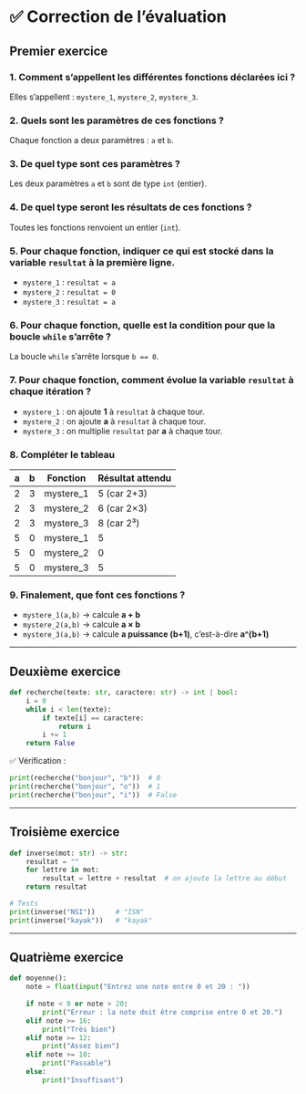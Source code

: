 # ✅ Correction de l’évaluation

## Premier exercice

### 1. Comment s’appellent les différentes fonctions déclarées ici ?

Elles s’appellent : `mystere_1`, `mystere_2`, `mystere_3`.

### 2. Quels sont les paramètres de ces fonctions ?

Chaque fonction a deux paramètres : `a` et `b`.

### 3. De quel type sont ces paramètres ?

Les deux paramètres `a` et `b` sont de type `int` (entier).

### 4. De quel type seront les résultats de ces fonctions ?

Toutes les fonctions renvoient un entier (`int`).

### 5. Pour chaque fonction, indiquer ce qui est stocké dans la variable `resultat` à la première ligne.

* `mystere_1` : `resultat = a`
* `mystere_2` : `resultat = 0`
* `mystere_3` : `resultat = a`

### 6. Pour chaque fonction, quelle est la condition pour que la boucle `while` s’arrête ?

La boucle `while` s’arrête lorsque `b == 0`.

### 7. Pour chaque fonction, comment évolue la variable `resultat` à chaque itération ?

* `mystere_1` : on ajoute **1** à `resultat` à chaque tour.
* `mystere_2` : on ajoute **a** à `resultat` à chaque tour.
* `mystere_3` : on multiplie `resultat` par **a** à chaque tour.

### 8. Compléter le tableau

| a | b | Fonction   | Résultat attendu |
| - | - | ---------- | ---------------- |
| 2 | 3 | mystere\_1 | 5 (car 2+3)      |
| 2 | 3 | mystere\_2 | 6 (car 2×3)      |
| 2 | 3 | mystere\_3 | 8 (car 2³)       |
| 5 | 0 | mystere\_1 | 5                |
| 5 | 0 | mystere\_2 | 0                |
| 5 | 0 | mystere\_3 | 5                |

### 9. Finalement, que font ces fonctions ?

* `mystere_1(a,b)` → calcule **a + b**
* `mystere_2(a,b)` → calcule **a × b**
* `mystere_3(a,b)` → calcule **a puissance (b+1)**, c’est-à-dire **a^(b+1)**

---

## Deuxième exercice

```python
def recherche(texte: str, caractere: str) -> int | bool:
    i = 0
    while i < len(texte):
        if texte[i] == caractere:
            return i
        i += 1
    return False
```

✅ Vérification :

```python
print(recherche("bonjour", "b"))  # 0
print(recherche("bonjour", "o"))  # 1
print(recherche("bonjour", "i"))  # False
```

---

## Troisième exercice

```python
def inverse(mot: str) -> str:
    resultat = ""
    for lettre in mot:
        resultat = lettre + resultat  # on ajoute la lettre au début
    return resultat

# Tests
print(inverse("NSI"))     # "ISN"
print(inverse("kayak"))   # "kayak"
```

---

## Quatrième exercice

```python
def moyenne():
    note = float(input("Entrez une note entre 0 et 20 : "))
    
    if note < 0 or note > 20:
        print("Erreur : la note doit être comprise entre 0 et 20.")
    elif note >= 16:
        print("Très bien")
    elif note >= 12:
        print("Assez bien")
    elif note >= 10:
        print("Passable")
    else:
        print("Insuffisant")
```

